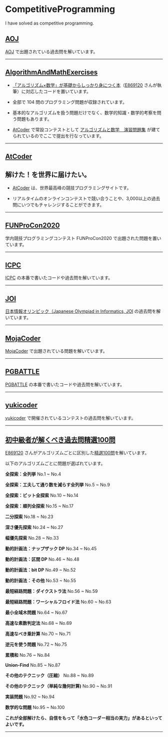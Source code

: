 # CompetitiveProgramming
I have solved as competitive programming.

## [AOJ](AOJ)

[AOJ](https://judge.u-aizu.ac.jp/onlinejudge/) で出題されている過去問を解いています。

<hr>

## [AlgorithmAndMathExercises](AlgorithmAndMathExercises)

- [「アルゴリズム×数学」が基礎からしっかり身につく本](https://gihyo.jp/book/2022/978-4-297-12521-9)（[E869120](https://github.com/E869120) さんが執筆）に対応したコードを置いています。  

- 全部で 104 問のプログラミング問題が収録されています。  

- 基本的なアルゴリズムを扱う問題だけでなく、数学的知識・数学的考察を問う問題もあります。  

- [AtCoder](https://atcoder.jp/) で常設コンテストとして [アルゴリズムと数学　演習問題集](https://atcoder.jp/contests/math-and-algorithm) が建てられているのでここで提出を行なっています。

<hr>

## [AtCoder](AtCoder)

<h2>
解けた！を世界に届けたい。</h2>

- [AtCoder](https://atcoder.jp/) は、世界最高峰の競技プログラミングサイトです。  

- リアルタイムのオンラインコンテストで競い合うことや、3,000以上の過去問にいつでもチャレンジすることができます。  

<hr>

## [FUNProCon2020](FUNProCon2020)

学内競技プログラミングコンテスト FUNProCon2020 で出題された問題を置いています。

<hr>

## [ICPC](ICPC)

[ICPC](https://icpc.iisf.or.jp/) の本番で書いたコードや過去問を解いています。

<hr>

## [JOI](JOI)

[日本情報オリンピック（Japanese Olympiad in Informatics, JOI](https://www.ioi-jp.org/) の過去問を解いています。

<hr>

## [MojaCoder](MojaCoder)

[MojaCoder](https://mojacoder.app/) で出題されている問題を解いています。

<hr>

## [PGBATTLE](PGBATTLE)

[PGBATTLE](https://products.sint.co.jp/pg_battle) の本番で書いたコードや過去問を解いています。

<hr>

## [yukicoder](yukicoder)

[yukicoder](https://yukicoder.me/) で開催されているコンテストの過去問を解いています。

<hr>

## [初中級者が解くべき過去問精選100問](初中級者が解くべき過去問精選100問)

[E869120](https://github.com/E869120) さんがアルゴリズムごとに区別した[精選100問](https://qiita.com/e869120/items/eb50fdaece12be418faa#2-3-%E5%88%86%E9%87%8E%E5%88%A5%E5%88%9D%E4%B8%AD%E7%B4%9A%E8%80%85%E3%81%8C%E8%A7%A3%E3%81%8F%E3%81%B9%E3%81%8D%E9%81%8E%E5%8E%BB%E5%95%8F%E7%B2%BE%E9%81%B8-100-%E5%95%8F)を解いています。  

以下のアルゴリズムごとに問題が選ばれています。

**全探索：全列挙** No.1 ~ No.4  

**全探索：工夫して通り数を減らす全列挙** No.5 ~ No.9  

**全探索：ビット全探索** No.10 ~ No.14  

**全探索：順列全探索** No.15 ~ No.17  

**二分探索** No.18 ~ No.23  

**深さ優先探索** No.24 ~ No.27  

**幅優先探索** No.28 ~ No.33  

**動的計画法：ナップザック DP** No.34 ~ No.45  

**動的計画法：区間 DP** No.46 ~ No.48  

**動的計画法：bit DP** No.49 ~ No.52  

**動的計画法：その他** No.53 ~ No.55  

**最短経路問題：ダイクストラ法** No.56 ~ No.59  

**最短経路問題：ワーシャルフロイド法** No.60 ~ No.63  

**最小全域木問題** No.64 ~ No.67  

**高速な素数判定法** No.68 ~ No.69  

**高速なべき乗計算** No.70 ~ No.71  

**逆元を使う問題** No.72 ~ No.75  

**累積和** No.76 ~ No.84  

**Union-Find** No.85 ~ No.87  

**その他のテクニック（圧縮）** No.88 ~ No.89  

**その他のテクニック（単純な幾何計算)** No.90 ~ No.91 

**実装問題** No.92 ~ No.94  

**数学的な問題** No.95 ~ No.100  

**これが全部解けたら、自信をもって「水色コーダー相当の実力」があるといってよいです。**

<hr>

